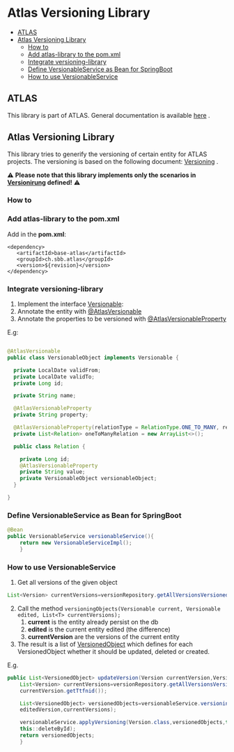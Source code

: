 # Atlas Versioning Library

<!-- toc -->

- [ATLAS](#atlas)
- [Atlas Versioning Library](#atlas-versioning-library)
  * [How to](#how-to)
  * [Add atlas-library to the pom.xml](#add-atlas-library-to-the-pomxml)
  * [Integrate versioning-library](#integrate-versioning-library)
  * [Define VersionableService as Bean for SpringBoot](#define-versionableservice-as-bean-for-springboot)
  * [How to use VersionableService](#how-to-use-versionableservice)

<!-- tocstop -->

## ATLAS

This library is part of ATLAS. General documentation is
available [here](https://code.sbb.ch/projects/KI_ATLAS/repos/atlas-backend/browse/README.md#big-picture)
.

## Atlas Versioning Library

This library tries to generify the versioning of certain entity for ATLAS projects. The versioning
is based on the following
document: [Versioning](https://confluence.sbb.ch/pages/viewpage.action?spaceKey=ATLAS&title=%5BATLAS%5D+8.7+Versionierung)
.

:warning: **Please note that this library implements only the scenarios
in [Versionirung](https://confluence.sbb.ch/pages/viewpage.action?spaceKey=ATLAS&title=%5BATLAS%5D+8.7+Versionierung)
defined!** :warning:

### How to

### Add atlas-library to the pom.xml

Add in the **pom.xml**:

```
<dependency>
   <artifactId>base-atlas</artifactId>
   <groupId>ch.sbb.atlas</groupId>
   <version>${revision}</version>
</dependency>
```

### Integrate versioning-library

1. Implement the
   interface [Versionable](src/main/java/ch/sbb/atlas/versioning/model/Versionable.java):
2. Annotate the entity
   with [@AtlasVersionable](src/main/java/ch/sbb/atlas/versioning/annotation/AtlasVersionable.java)
3. Annotate the properties to be versioned
   with [@AtlasVersionableProperty](src/main/java/ch/sbb/atlas/versioning/annotation/AtlasVersionableProperty.java)

E.g:

```java

@AtlasVersionable
public class VersionableObject implements Versionable {

  private LocalDate validFrom;
  private LocalDate validTo;
  private Long id;

  private String name;

  @AtlasVersionableProperty
  private String property;

  @AtlasVersionableProperty(relationType = RelationType.ONE_TO_MANY, relationsFields = {"value"})
  private List<Relation> oneToManyRelation = new ArrayList<>();

  public class Relation {

    private Long id;
    @AtlasVersionableProperty
    private String value;
    private VersionableObject versionableObject;
  }

}
```

### Define VersionableService as Bean for SpringBoot

```java
@Bean
public VersionableService versionableService(){
    return new VersionableServiceImpl();
    }
```

### How to use VersionableService

1. Get all versions of the given object

````java
List<Version> currentVersions=versionRepository.getAllVersionsVersioned(currentVersion.getTtfnid());
````

2. Call the
   method ````versioningObjects(Versionable current, Versionable edited, List<T> currentVersions);````
    1. **current** is the entity already persist on the db
    2. **edited** is the current entity edited (the difference)
    3. **currentVersion** are the versions of the current entity
3. The result is a list
   of [VersionedObject](src/main/java/ch/sbb/atlas/versioning/model/VersionedObject.java) which
   defines for each VersionedObject whether it should be updated, deleted or created.

E.g.

````java
public List<VersionedObject> updateVersion(Version currentVersion,Version editedVersion){
    List<Version> currentVersions=versionRepository.getAllVersionsVersioned(
    currentVersion.getTtfnid());

    List<VersionedObject> versionedObjects=versionableService.versioningObjects(currentVersion,
    editedVersion,currentVersions);

    versionableService.applyVersioning(Version.class,versionedObjects,this::save,
    this::deleteById);
    return versionedObjects;
    }
````
